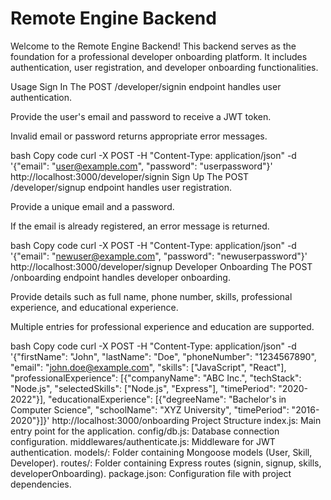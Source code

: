 


# Remote Engine Backend

Welcome to the Remote Engine Backend! This backend serves as the foundation for a professional developer onboarding platform. It includes authentication, user registration, and developer onboarding functionalities.

Usage
Sign In
The POST /developer/signin endpoint handles user authentication.

Provide the user's email and password to receive a JWT token.

Invalid email or password returns appropriate error messages.

bash
Copy code
curl -X POST -H "Content-Type: application/json" -d '{"email": "user@example.com", "password": "userpassword"}' http://localhost:3000/developer/signin
Sign Up
The POST /developer/signup endpoint handles user registration.

Provide a unique email and a password.

If the email is already registered, an error message is returned.

bash
Copy code
curl -X POST -H "Content-Type: application/json" -d '{"email": "newuser@example.com", "password": "newuserpassword"}' http://localhost:3000/developer/signup
Developer Onboarding
The POST /onboarding endpoint handles developer onboarding.

Provide details such as full name, phone number, skills, professional experience, and educational experience.

Multiple entries for professional experience and education are supported.

bash
Copy code
curl -X POST -H "Content-Type: application/json" -d '{"firstName": "John", "lastName": "Doe", "phoneNumber": "1234567890", "email": "john.doe@example.com", "skills": ["JavaScript", "React"], "professionalExperience": [{"companyName": "ABC Inc.", "techStack": "Node.js", "selectedSkills": ["Node.js", "Express"], "timePeriod": "2020-2022"}], "educationalExperience": [{"degreeName": "Bachelor's in Computer Science", "schoolName": "XYZ University", "timePeriod": "2016-2020"}]}' http://localhost:3000/onboarding
Project Structure
index.js: Main entry point for the application.
config/db.js: Database connection configuration.
middlewares/authenticate.js: Middleware for JWT authentication.
models/: Folder containing Mongoose models (User, Skill, Developer).
routes/: Folder containing Express routes (signin, signup, skills, developerOnboarding).
package.json: Configuration file with project dependencies.
